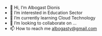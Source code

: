 - 👋 Hi, I’m Albogast Dionis
- 👀 I’m interested in Education Sector
- 🌱 I’m currently learning Cloud Technology 
- 💞️ I’m looking to collaborate on ...
- 📫 How to reach me albogasty@gmail.com

<!---
Alkiyogoma/Alkiyogoma is a ✨ special ✨ repository because its `README.md` (this file) appears on your GitHub profile.
You can click the Preview link to take a look at your changes.
--->

